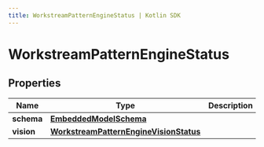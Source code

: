 ```yaml
---
title: WorkstreamPatternEngineStatus | Kotlin SDK
---
```



# WorkstreamPatternEngineStatus

## Properties
Name | Type | Description | Notes
------------ | ------------- | ------------- | -------------
**schema** | [**EmbeddedModelSchema**](EmbeddedModelSchema) |  |  [optional]
**vision** | [**WorkstreamPatternEngineVisionStatus**](WorkstreamPatternEngineVisionStatus) |  |  [optional]



